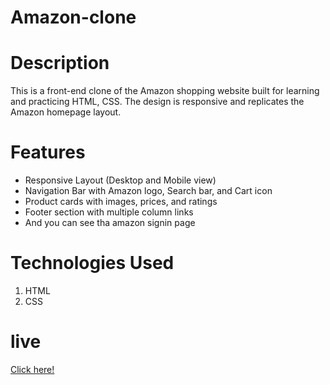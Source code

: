 
# Amazon-clone

# Description 
This is a front-end clone of the Amazon shopping website built for learning and practicing HTML, CSS. The design is responsive and replicates the Amazon homepage layout.

# Features
<ul><li> Responsive Layout (Desktop and Mobile view)</li>
<li> Navigation Bar with Amazon logo, Search bar, and Cart icon</li>
 <li>Product cards with images, prices, and ratings</li>
 <li>Footer section with multiple column links</li>
 <li>And you can see tha amazon signin page</ul>

# Technologies Used
1. HTML
2. CSS

# live

[Click here!](https://amazon-first.netlify.app)
